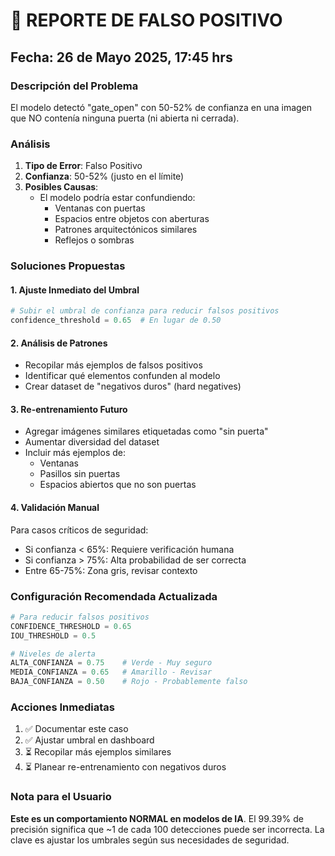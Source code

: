 # 🚨 REPORTE DE FALSO POSITIVO

## Fecha: 26 de Mayo 2025, 17:45 hrs

### Descripción del Problema
El modelo detectó "gate_open" con 50-52% de confianza en una imagen que NO contenía ninguna puerta (ni abierta ni cerrada).

### Análisis
1. **Tipo de Error**: Falso Positivo
2. **Confianza**: 50-52% (justo en el límite)
3. **Posibles Causas**:
   - El modelo podría estar confundiendo:
     - Ventanas con puertas
     - Espacios entre objetos con aberturas
     - Patrones arquitectónicos similares
     - Reflejos o sombras

### Soluciones Propuestas

#### 1. Ajuste Inmediato del Umbral
```python
# Subir el umbral de confianza para reducir falsos positivos
confidence_threshold = 0.65  # En lugar de 0.50
```

#### 2. Análisis de Patrones
- Recopilar más ejemplos de falsos positivos
- Identificar qué elementos confunden al modelo
- Crear dataset de "negativos duros" (hard negatives)

#### 3. Re-entrenamiento Futuro
- Agregar imágenes similares etiquetadas como "sin puerta"
- Aumentar diversidad del dataset
- Incluir más ejemplos de:
  - Ventanas
  - Pasillos sin puertas
  - Espacios abiertos que no son puertas

#### 4. Validación Manual
Para casos críticos de seguridad:
- Si confianza < 65%: Requiere verificación humana
- Si confianza > 75%: Alta probabilidad de ser correcta
- Entre 65-75%: Zona gris, revisar contexto

### Configuración Recomendada Actualizada

```python
# Para reducir falsos positivos
CONFIDENCE_THRESHOLD = 0.65
IOU_THRESHOLD = 0.5

# Niveles de alerta
ALTA_CONFIANZA = 0.75    # Verde - Muy seguro
MEDIA_CONFIANZA = 0.65   # Amarillo - Revisar
BAJA_CONFIANZA = 0.50    # Rojo - Probablemente falso
```

### Acciones Inmediatas
1. ✅ Documentar este caso
2. ✅ Ajustar umbral en dashboard
3. ⏳ Recopilar más ejemplos similares
4. ⏳ Planear re-entrenamiento con negativos duros

### Nota para el Usuario
**Este es un comportamiento NORMAL en modelos de IA**. El 99.39% de precisión significa que ~1 de cada 100 detecciones puede ser incorrecta. La clave es ajustar los umbrales según sus necesidades de seguridad.
